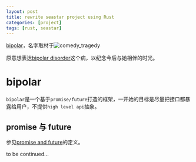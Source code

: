 ```yaml
---
layout: post
title: rewrite seastar project using Rust
categories: [project]
tags: [rust, seastar]
---
```


[bipolar](https://github.com/condy0919/bipolar/)，名字取材于![comedy_tragedy](https://upload.wikimedia.org/wikipedia/commons/e/e7/Comedy_and_tragedy_masks_without_background.svg)

原意想表达[bipolar disorder](https://en.wikipedia.org/wiki/Bipolar_disorder)这个病，以纪念今后与她相伴的时光。

# bipolar
`bipolar`是一个基于`promise/future`打造的框架，一开始的目标是尽量把接口都暴露给用户，不提供`high level api`抽象。

## promise 与 future
参见[promise and future](https://en.wikipedia.org/wiki/Futures_and_promises)的定义。


to be continued...
